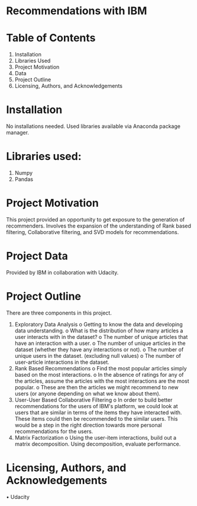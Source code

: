 # Recommendations with IBM
# Table of Contents
1.	Installation
2.	Libraries Used
3.	Project Motivation
4.	Data
5.	Project Outline
6.	Licensing, Authors, and Acknowledgements
# Installation
No installations needed. Used libraries available via Anaconda package manager.
# Libraries used:
1.	Numpy
2.	Pandas
# Project Motivation
This project provided an opportunity to get exposure to the generation of recommenders. Involves the expansion of the understanding of Rank based filtering, Collaborative filtering, and SVD models for recommendations.
# Project Data
Provided by IBM in collaboration with Udacity.
# Project Outline
There are three components in this project.
1.	Exploratory Data Analysis
o	Getting to know the data and developing data understanding.
o	What is the distribution of how many articles a user interacts with in the dataset?
o	The number of unique articles that have an interaction with a user.
o	The number of unique articles in the dataset (whether they have any interactions or not).
o	The number of unique users in the dataset. (excluding null values)
o	The number of user-article interactions in the dataset.
2.	Rank Based Recommendations
o	Find the most popular articles simply based on the most interactions.
o	In the absence of ratings for any of the articles, assume the articles with the most interactions are the most popular.
o	These are then the articles we might recommend to new users (or anyone depending on what we know about them).
3.	User-User Based Collaborative Filtering
o	In order to build better recommendations for the users of IBM's platform, we could look at users that are similar in terms of the items they have interacted with. These items could then be recommended to the similar users. This would be a step in the right direction towards more personal recommendations for the users.
4.	Matrix Factorization
o	Using the user-item interactions, build out a matrix decomposition. Using decomposition, evaluate performance.
# Licensing, Authors, and Acknowledgements
•	Udacity


